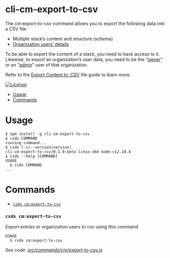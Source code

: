 # cli-cm-export-to-csv

The cm:export-to-csv command allows you to export the following data into a CSV file:

- Multiple stack’s content and structure (schema)
- [Organization users’ details](https://www.contentstack.com/docs/owners-and-admins/organization-users/)

To be able to export the content of a stack, you need to have access to it. Likewise, to export an organization’s user data, you need to be the “[owner](https://www.contentstack.com/docs/owners-and-admins/organization-roles/#organization-owner)” or an “[admin](https://www.contentstack.com/docs/owners-and-admins/organization-roles/#organization-admin)” user of that organization.

Refer to the [Export Content to .CSV](https://www.contentstack.com/docs/developers/cli/export-content-to-csv-file/) file guide to learn more.

[![License](https://img.shields.io/npm/l/cli)](https://github.com/contentstack/cli/blob/main/LICENSE)

- [Usage](#usage)
- [Commands](#commands)

# Usage

```sh-session
$ npm install -g cli-cm-export-to-csv
$ csdx COMMAND
running command...
$ csdx (-v|--version|version)
cli-cm-export-to-csv/0.1.0-beta linux-x64 node-v12.18.4
$ csdx --help [COMMAND]
USAGE
  $ csdx COMMAND
...
```

# Commands

- [`csdx cm:export-to-csv`](#csdx-cmexport-to-csv)

### `csdx cm:export-to-csv`

Export entries or organization users to csv using this command

```
USAGE
  $ csdx cm:export-to-csv
```

_See code: [src/commands/cm/export-to-csv.js](https://github.com/contentstack/cli/blob/main/packages/contentstack-export-to-csv/src/commands/cm/export-to-csv.js)_
